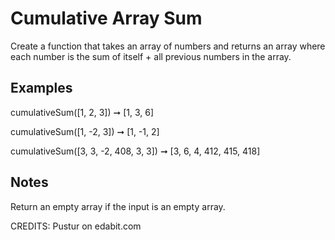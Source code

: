 # Cumulative Array Sum

Create a function that takes an array of numbers and returns an array where each number is the sum of itself + all previous numbers in the array.

## Examples

cumulativeSum([1, 2, 3]) ➞ [1, 3, 6]

cumulativeSum([1, -2, 3]) ➞ [1, -1, 2]

cumulativeSum([3, 3, -2, 408, 3, 3]) ➞ [3, 6, 4, 412, 415, 418]

## Notes

Return an empty array if the input is an empty array.

CREDITS: Pustur on edabit.com
